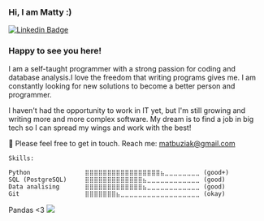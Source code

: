 ### Hi, I am Matty :)

[![Linkedin Badge](https://img.shields.io/badge/-LinkedIn-0e76a8?style=flat-square&logo=Linkedin&logoColor=white)](https://www.linkedin.com/in/mateusz-buziak/)

### Happy to see you here!

I am a self-taught programmer with a strong passion for coding and database analysis.I love the freedom that writing programs gives me. I am constantly looking for new solutions to become a better person and programmer. 

I haven't had the opportunity to work in IT yet, but I'm still growing and writing more and more complex software. My dream is to find a job in big tech so I can spread my wings and work with the best!

📩 Please feel free to get in touch. Reach me: matbuziak@gmail.com

<!--START_SECTION:waka-->
```text
Skills: 

Python               ⣿⣿⣿⣿⣿⣿⣿⣿⣿⣿⣿⣿⣿⣿⣿⣿⣿⣦⣀⣀⣀⣀⣀⣀⣀⣀ (good+)
SQL (PostgreSQL)     ⣿⣿⣿⣿⣿⣿⣿⣿⣿⣿⣿⣿⣿⣦⣀⣀⣀⣀⣀⣀⣀⣀⣀⣀⣀⣀ (good)  
Data analising       ⣿⣿⣿⣿⣿⣿⣿⣿⣿⣿⣿⣿⣿⣦⣀⣀⣀⣀⣀⣀⣀⣀⣀⣀⣀⣀ (good)
Git                  ⣿⣿⣿⣿⣿⣿⣿⣦⣀⣀⣀⣀⣀⣀⣀⣀⣀⣀⣀⣀⣀⣀⣀⣀⣀⣀ (okay)

```
<!--END_SECTION:waka-->

Pandas <3
![](1.gif) 
